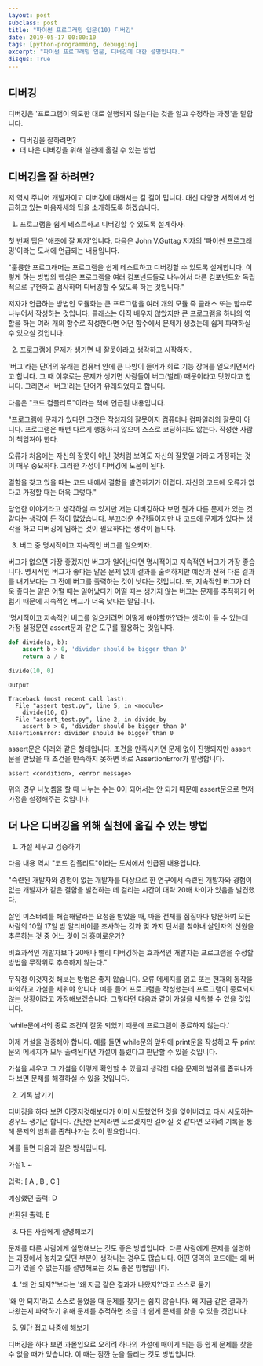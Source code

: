 ```yaml
---
layout: post
subclass: post
title: "파이썬 프로그래밍 입문(10) 디버깅"
date: 2019-05-17 00:00:10
tags: [python-programming, debugging]
excerpt: "파이썬 프로그래밍 입문, 디버깅에 대한 설명입니다."
disqus: True
---
```


## 디버깅

디버깅은 '프로그램이 의도한 대로 실행되지 않는다는 것을 알고 수정하는 과정'을 말합니다.

- 디버깅을 잘하려면?
- 더 나은 디버깅을 위해 실천에 옮길 수 있는 방법

## 디버깅을 잘 하려면?

저 역시 주니어 개발자이고 디버깅에 대해서는 갈 길이 멉니다. 대신 다양한 서적에서 언급하고 있는 마음자세와 팁을 소개하도록 하겠습니다.

1. 프로그램을 쉽게 테스트하고 디버깅할 수 있도록 설계하자.

첫 번째 팁은 '애초에 잘 짜자'입니다. 다음은 John V.Guttag 저자의 '파이썬 프로그래밍'이라는 도서에 언급되는 내용입니다.

"훌륭한 프로그래머는 프로그램을 쉽게 테스트하고 디버깅할 수 있도록 설계합니다. 이렇게 하는 방법의 핵심은 프로그램을 여러 컴포넌트들로 나누어서 다른 컴포넌트와 독립적으로 구현하고 검사하며 디버깅할 수 있도록 하는 것입니다."

저자가 언급하는 방법인 모듈화는 큰 프로그램을 여러 개의 모듈 즉 클래스 또는 함수로 나누어서 작성하는 것입니다. 클래스는 아직 배우지 않았지만 큰 프로그램을 하나의 역할을 하는 여러 개의 함수로 작성한다면 어떤 함수에서 문제가 생겼는데 쉽게 파악하실 수 있으실 것입니다.

2. 프로그램에 문제가 생기면 내 잘못이라고 생각하고 시작하자.

'버그'라는 단어의 유래는 컴퓨터 안에 큰 나방이 들어가 회로 기능 장애를 일으키면서라고 합니다. 그 때 이후로는 문제가 생기면 사람들이 버그(벌레) 때문이라고 탓했다고 합니다. 그러면서 '버그'라는 단어가 유래되었다고 합니다.

다음은 "코드 컴플리트"이라는 책에 언급된 내용입니다.

"프로그램에 문제가 있다면 그것은 작성자의 잘못이지 컴퓨터나 컴파일러의 잘못이 아니다. 프로그램은 매번 다르게 행동하지 않으며 스스로 코딩하지도 않는다. 작성한 사람이 책임져야 한다.

오류가 처음에는 자신의 잘못이 아닌 것처럼 보여도 자신의 잘못일 거라고 가정하는 것이 매우 중요하다. 그러한 가정이 디버깅에 도움이 된다.

결함을 찾고 있을 때는 코드 내에서 결함을 발견하기가 어렵다. 자신의 코드에 오류가 없다고 가정할 때는 더욱 그렇다."

당연한 이야기라고 생각하실 수 있지만 저는 디버깅하다 보면 뭔가 다른 문제가 있는 것 같다는 생각이 든 적이 많았습니다. 부끄러운 순간들이지만 내 코드에 문제가 있다는 생각을 하고 디버깅에 임하는 것이 필요하다는 생각이 듭니다.

3. 버그 중 명시적이고 지속적인 버그를 일으키자.

버그가 없으면 가장 좋겠지만 버그가 일어난다면 명시적이고 지속적인 버그가 가장 좋습니다.
명시적인 버그가 좋다는 말은 문제 없이 결과를 출력하지만 예상과 전혀 다른 결과를 내기보다는 그 전에 버그를 출력하는 것이 낫다는 것입니다. 또, 지속적인 버그가 더욱 좋다는 말은 어떨 때는 일어났다가 어떨 때는 생기지 않는 버그는 문제를 추적하기 어렵기 때문에 지속적인 버그가 더욱 낫다는 말입니다.

'명시적이고 지속적인 버그를 일으키려면 어떻게 해야할까?'라는 생각이 들 수 있는데 가정 설정문인 assert문과 같은 도구를 활용하는 것입니다.

```python
def divide(a, b):
    assert b > 0, 'divider should be bigger than 0'
    return a / b

divide(10, 0)
```

```
Output

Traceback (most recent call last):
  File "assert_test.py", line 5, in <module>
    divide(10, 0)
  File "assert_test.py", line 2, in divide_by
    assert b > 0, 'divider should be bigger than 0'
AssertionError: divider should be bigger than 0
```

assert문은 아래와 같은 형태입니다. 조건을 만족시키면 문제 없이 진행되지만 assert문을 만났을 때 조건을 만족하지 못하면 바로 AssertionError가 발생합니다.

```
assert <condition>, <error message>
```

위의 경우 나눗셈을 할 때 나누는 수는 0이 되어서는 안 되기 때문에 assert문으로 먼저 가정을 설정해주는 것입니다.

## 더 나은 디버깅을 위해 실천에 옮길 수 있는 방법

1. 가설 세우고 검증하기

다음 내용 역시 "코드 컴플리트"이라는 도서에서 언급된 내용입니다.

"숙련된 개발자와 경험이 없는 개발자를 대상으로 한 연구에서 숙련된 개발자와 경험이 없는 개발자가 같은 결함을 발견하는 데 걸리는 시간이 대략 20배 차이가 있음을 발견했다.

살인 미스터리를 해결해달라는 요청을 받았을 때, 마을 전체를 집집마다 방문하여 모든 사람의 10월 17일 밤 알리바이를 조사하는 것과 몇 가지 단서를 찾아내 살인자의 신원을 추론하는 것 중 어느 것이 더 흥미로운가?

비효과적인 개발자보다 20배나 빨리 디버깅하는 효과적인 개발자는 프로그램을 수정할 방법을 무작위로 추측하지 않는다."

무작정 이것저것 해보는 방법은 좋지 않습니다. 오류 메세지를 읽고 또는 현재의 동작을 파악하고 가설을 세워야 합니다. 예를 들어 프로그램을 작성했는데 프로그램이 종료되지 않는 상황이라고 가정해보겠습니다. 그렇다면 다음과 같이 가설을 세워볼 수 있을 것입니다.

'while문에서의 종료 조건이 잘못 되었기 때문에 프로그램이 종료하지 않는다.'

이제 가설을 검증해야 합니다. 예를 들면 while문의 앞뒤에 print문을 작성하고 두 print문의 메세지가 모두 출력된다면 가설이 틀렸다고 판단할 수 있을 것입니다.

가설을 세우고 그 가설을 어떻게 확인할 수 있을지 생각한 다음 문제의 범위를 좁혀나가다 보면 문제를 해결하실 수 있을 것입니다.

2. 기록 남기기

디버깅을 하다 보면 이것저것해보다가 이미 시도했었던 것을 잊어버리고 다시 시도하는 경우도 생기곤 합니다. 간단한 문제라면 모르겠지만 길어질 것 같다면 오히려 기록을 통해 문제의 범위를 좁혀나가는 것이 필요합니다.

예를 들면 다음과 같은 방식입니다.

가설1. ~

입력: [ A , B , C ]

예상했던 출력: D

반환된 출력: E

3. 다른 사람에게 설명해보기

문제를 다른 사람에게 설명해보는 것도 좋은 방법입니다. 다른 사람에게 문제를 설명하는 과정에서 놓치고 있던 부분이 생각나는 경우도 많습니다. 어떤 영역의 코드에는 왜 버그가 있을 수 없는지를 설명해보는 것도 좋은 방법입니다.

4. '왜 안 되지?'보다는 '왜 지금 같은 결과가 나왔지?'라고 스스로 묻기

'왜 안 되지'라고 스스로 물었을 때 문제를 찾기는 쉽지 않습니다. 왜 지금 같은 결과가 나왔는지 파악하기 위해 문제를 추적하면 조금 더 쉽게 문제를 찾을 수 있을 것입니다.

5. 일단 접고 나중에 해보기

디버깅을 하다 보면 과몰입으로 오히려 하나의 가설에 매이게 되는 등 쉽게 문제를 찾을 수 없을 때가 있습니다. 이 때는 잠깐 눈을 돌리는 것도 방법입니다.
